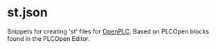 # st.json
Snippets for creating 'st' files for 
[OpenPLC](http://www.openplcproject.com/runtime).
Based on PLCOpen blocks found in the PLCOpen Editor.


